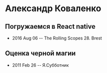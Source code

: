 # Александр Коваленко

## Погружаемся в React native
- 2016 Aug 06 -- The Rolling Scopes 28. Brest    
## Оценка черной магии
- 2011 Feb 26 -- Я.Субботник    
